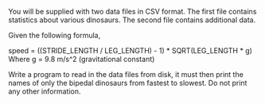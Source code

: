 You will be supplied with two data files in CSV format. The first file contains
statistics about various dinosaurs. The second file contains additional data.

Given the following formula,

speed = ((STRIDE_LENGTH / LEG_LENGTH) - 1) * SQRT(LEG_LENGTH * g)
Where g = 9.8 m/s^2 (gravitational constant)

Write a program to read in the data files from disk, it must then print the names
of only the bipedal dinosaurs from fastest to slowest. Do not print any other information.

